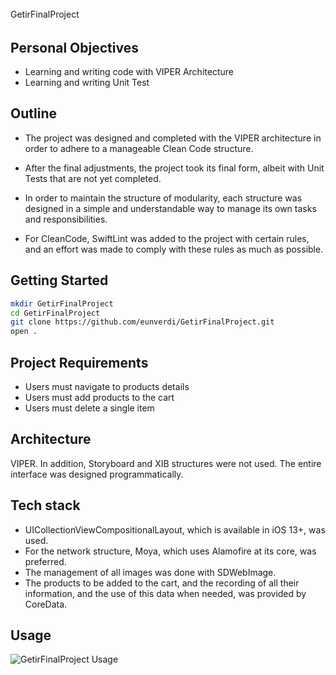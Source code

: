<br>
GetirFinalProject </h1>
<h6 align="left"> 

## Personal Objectives
- Learning and writing code with VIPER Architecture
- Learning and writing Unit Test

## Outline 
- The project was designed and completed with the VIPER architecture in order to adhere to a manageable Clean Code structure.

- After the final adjustments, the project took its final form, albeit with Unit Tests that are not yet completed.

- In order to maintain the structure of modularity, each structure was designed in a simple and understandable way to manage its own tasks and responsibilities.

- For CleanCode, SwiftLint was added to the project with certain rules, and an effort was made to comply with these rules as much as possible.


## Getting Started

```bash
mkdir GetirFinalProject
cd GetirFinalProject
git clone https://github.com/eunverdi/GetirFinalProject.git
open .
```

## Project Requirements
- Users must navigate to products details
- Users must add products to the cart
- Users must delete a single item

## Architecture
VIPER. In addition, Storyboard and XIB structures were not used. The entire interface was designed programmatically.

## Tech stack
- UICollectionViewCompositionalLayout, which is available in iOS 13+, was used. 
- For the network structure, Moya, which uses Alamofire at its core, was preferred. 
- The management of all images was done with SDWebImage. 
- The products to be added to the cart, and the recording of all their information, and the use of this data when needed, was provided by CoreData.

## Usage
![GetirFinalProject Usage](https://github.com/eunverdi/GetirFinalProject/assets/89488125/fc2a2d19-282f-4b86-9745-7555e5e691ad)
